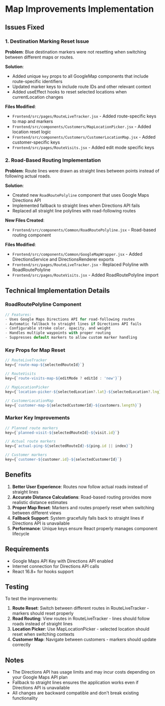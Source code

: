 # Map Improvements Implementation

## Issues Fixed

### 1. Destination Marking Reset Issue
**Problem**: Blue destination markers were not resetting when switching between different maps or routes.

**Solution**: 
- Added unique `key` props to all GoogleMap components that include route-specific identifiers
- Updated marker keys to include route IDs and other relevant context
- Added useEffect hooks to reset selected locations when currentLocation changes

**Files Modified**:
- `Frontend/src/pages/RouteLiveTracker.jsx` - Added route-specific keys to map and markers
- `Frontend/src/components/Customers/MapLocationPicker.jsx` - Added location reset logic
- `Frontend/src/components/Customers/CustomerLocationMap.jsx` - Added customer-specific keys
- `Frontend/src/pages/RouteVisits.jsx` - Added edit mode specific keys

### 2. Road-Based Routing Implementation
**Problem**: Route lines were drawn as straight lines between points instead of following actual roads.

**Solution**:
- Created new `RoadRoutePolyline` component that uses Google Maps Directions API
- Implemented fallback to straight lines when Directions API fails
- Replaced all straight line polylines with road-following routes

**New Files Created**:
- `Frontend/src/components/Common/RoadRoutePolyline.jsx` - Road-based routing component

**Files Modified**:
- `Frontend/src/components/Common/GoogleMapWrapper.jsx` - Added DirectionsService and DirectionsRenderer exports
- `Frontend/src/pages/RouteLiveTracker.jsx` - Replaced Polyline with RoadRoutePolyline
- `Frontend/src/pages/RouteVisits.jsx` - Added RoadRoutePolyline import

## Technical Implementation Details

### RoadRoutePolyline Component
```javascript
// Features:
- Uses Google Maps Directions API for road-following routes
- Automatic fallback to straight lines if Directions API fails
- Configurable stroke color, opacity, and weight
- Handles multiple waypoints with proper routing
- Suppresses default markers to allow custom marker handling
```

### Key Props for Map Reset
```javascript
// RouteLiveTracker
key={`route-map-${selectedRouteId}`}

// RouteVisits  
key={`route-visits-map-${editMode ? editId : 'new'}`}

// MapLocationPicker
key={`location-picker-${selectedLocation?.lat}-${selectedLocation?.lng}`}

// CustomerLocationMap
key={`customer-map-${selectedCustomerId}-${customers.length}`}
```

### Marker Key Improvements
```javascript
// Planned route markers
key={`planned-visit-${selectedRouteId}-${visit.id}`}

// Actual route markers  
key={`actual-ping-${selectedRouteId}-${ping.id || index}`}

// Customer markers
key={`customer-${customer.id}-${selectedCustomerId}`}
```

## Benefits

1. **Better User Experience**: Routes now follow actual roads instead of straight lines
2. **Accurate Distance Calculations**: Road-based routing provides more realistic distance estimates
3. **Proper Map Reset**: Markers and routes properly reset when switching between different views
4. **Fallback Support**: System gracefully falls back to straight lines if Directions API is unavailable
5. **Performance**: Unique keys ensure React properly manages component lifecycle

## Requirements

- Google Maps API Key with Directions API enabled
- Internet connection for Directions API calls
- React 16.8+ for hooks support

## Testing

To test the improvements:

1. **Route Reset**: Switch between different routes in RouteLiveTracker - markers should reset properly
2. **Road Routing**: View routes in RouteLiveTracker - lines should follow roads instead of straight lines
3. **Location Picker**: Use MapLocationPicker - selected location should reset when switching contexts
4. **Customer Map**: Navigate between customers - markers should update correctly

## Notes

- The Directions API has usage limits and may incur costs depending on your Google Maps API plan
- Fallback to straight lines ensures the application works even if Directions API is unavailable
- All changes are backward compatible and don't break existing functionality
